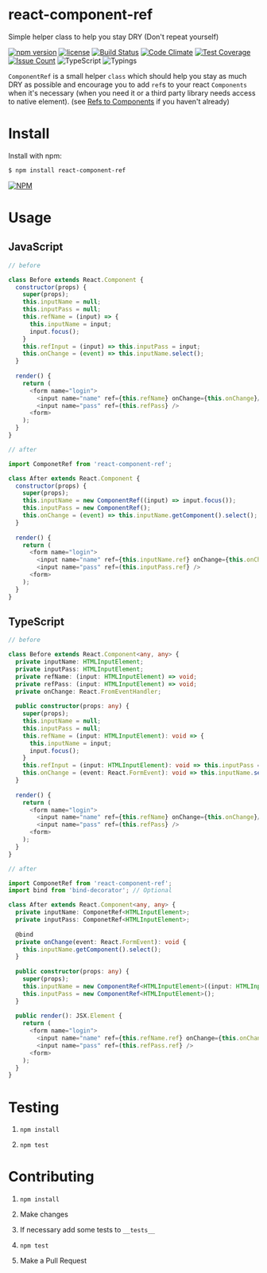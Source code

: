 # react-component-ref

Simple helper class to help you stay DRY (Don't repeat yourself)

[![npm version](https://badge.fury.io/js/react-component-ref.svg)](https://badge.fury.io/js/react-component-ref)
[![license](https://img.shields.io/badge/license-MIT-blue.svg)](https://github.com/NoHomey/react-component-ref)
[![Build Status](https://semaphoreci.com/api/v1/nohomey/react-component-ref/branches/master/badge.svg)](https://semaphoreci.com/nohomey/react-component-ref)
[![Code Climate](https://codeclimate.com/github/NoHomey/react-component-ref/badges/gpa.svg)](https://codeclimate.com/github/NoHomey/react-component-ref)
[![Test Coverage](https://codeclimate.com/github/NoHomey/react-component-ref/badges/coverage.svg)](https://codeclimate.com/github/NoHomey/react-component-ref/coverage)
[![Issue Count](https://codeclimate.com/github/NoHomey/react-component-ref/badges/issue_count.svg)](https://codeclimate.com/github/NoHomey/react-component-ref)
![TypeScript](https://img.shields.io/badge/%3C%20%2F%3E-TypeScript-blue.svg)
![Typings](https://img.shields.io/badge/typings-%E2%9C%93-brightgreen.svg)

`ComponentRef` is a small helper `class` which should help you stay as much DRY as possible and encourage you to add `ref`s to your react `Components` when it's necessary (when you need it or a third party library needs access to native element). (see [Refs to Components](https://facebook.github.io/react/docs/more-about-refs.html) if you haven't already)

# Install

Install with npm:

```bash
$ npm install react-component-ref
```

[![NPM](https://nodei.co/npm/react-component-ref.png?downloads=true&stars=true)](https://www.npmjs.com/package/react-component-ref)

# Usage

## JavaScript

```javascript
// before

class Before extends React.Component {
  constructor(props) {
    super(props);
    this.inputName = null;
    this.inputPass = null;
    this.refName = (input) => {
      this.inputName = input;
      input.focus();
    }
    this.refInput = (input) => this.inputPass = input;
    this.onChange = (event) => this.inputName.select();
  }
  
  render() {
    return (
      <form name="login">
        <input name="name" ref={this.refName} onChange={this.onChange}/>
        <input name="pass" ref=(this.refPass} />
      <form>
    );
  }
}

// after

import ComponetRef from 'react-component-ref';

class After extends React.Component {
  constructor(props) {
    super(props);
    this.inputName = new ComponentRef((input) => input.focus());
    this.inputPass = new ComponentRef();
    this.onChange = (event) => this.inputName.getComponent().select();
  }
  
  render() {
    return (
      <form name="login">
        <input name="name" ref={this.inputName.ref} onChange={this.onChange}/>
        <input name="pass" ref=(this.inputPass.ref} />
      <form>
    );
  }
}
```

## TypeScript

```typescript
// before

class Before extends React.Component<any, any> {
  private inputName: HTMLInputElement;
  private inputPass: HTMLInputElement;
  private refName: (input: HTMLInputElement) => void;
  private refPass: (input: HTMLInputElement) => void;
  private onChange: React.FromEventHandler;
  
  public constructor(props: any) {
    super(props);
    this.inputName = null;
    this.inputPass = null;
    this.refName = (input: HTMLInputElement): void => {
      this.inputName = input;
      input.focus();
    }
    this.refInput = (input: HTMLInputElement): void => this.inputPass = input;
    this.onChange = (event: React.FormEvent): void => this.inputName.select();
  }
  
  render() {
    return (
      <form name="login">
        <input name="name" ref={this.refName} onChange={this.onChange}/>
        <input name="pass" ref=(this.refPass} />
      <form>
    );
  }
}

// after

import ComponetRef from 'react-component-ref';
import bind from 'bind-decorator'; // Optional 

class After extends React.Component<any, any> {
  private inputName: ComponetRef<HTMLInputElement>;
  private inputPass: ComponetRef<HTMLInputElement>;
  
  @bind
  private onChange(event: React.FormEvent): void {
    this.inputName.getComponent().select();
  }
  
  public constructor(props: any) {
    super(props);
    this.inputName = new ComponentRef<HTMLInputElement>((input: HTMLInputElement) => input.focus());
    this.inputPass = new ComponentRef<HTMLInputElement>();
  }
  
  public render(): JSX.Element {
    return (
      <form name="login">
        <input name="name" ref={this.refName.ref} onChange={this.onChange}/>
        <input name="pass" ref=(this.refPass.ref} />
      <form>
    );
  }
}
```
# Testing

1. `npm install`

2. `npm test`

# Contributing

1. `npm install`

2. Make changes

3. If necessary add some tests to `__tests__`

4. `npm test`

5. Make a Pull Request